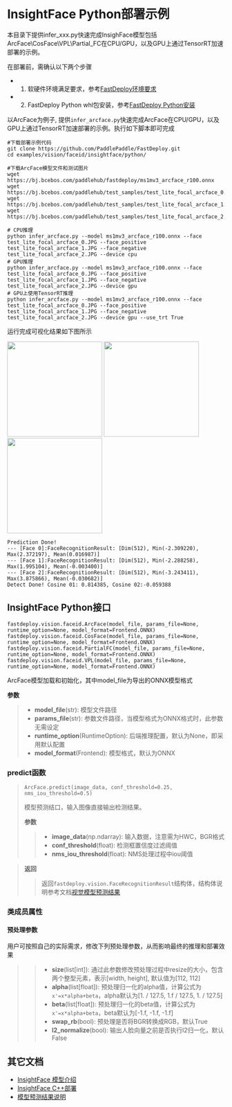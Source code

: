 # InsightFace Python部署示例
本目录下提供infer_xxx.py快速完成InsighFace模型包括ArcFace\CosFace\VPL\Partial_FC在CPU/GPU，以及GPU上通过TensorRT加速部署的示例。

在部署前，需确认以下两个步骤

- 1. 软硬件环境满足要求，参考[FastDeploy环境要求](../../../../../docs/the%20software%20and%20hardware%20requirements.md)  
- 2. FastDeploy Python whl包安装，参考[FastDeploy Python安装](../../../../../docs/quick_start)

以ArcFace为例子, 提供`infer_arcface.py`快速完成ArcFace在CPU/GPU，以及GPU上通过TensorRT加速部署的示例。执行如下脚本即可完成

```
#下载部署示例代码
git clone https://github.com/PaddlePaddle/FastDeploy.git
cd examples/vision/faceid/insightface/python/

#下载ArcFace模型文件和测试图片
wget https://bj.bcebos.com/paddlehub/fastdeploy/ms1mv3_arcface_r100.onnx
wget https://bj.bcebos.com/paddlehub/test_samples/test_lite_focal_arcface_0.JPG
wget https://bj.bcebos.com/paddlehub/test_samples/test_lite_focal_arcface_1.JPG
wget https://bj.bcebos.com/paddlehub/test_samples/test_lite_focal_arcface_2.JPG

# CPU推理
python infer_arcface.py --model ms1mv3_arcface_r100.onnx --face test_lite_focal_arcface_0.JPG --face_positive test_lite_focal_arcface_1.JPG --face_negative test_lite_focal_arcface_2.JPG --device cpu
# GPU推理
python infer_arcface.py --model ms1mv3_arcface_r100.onnx --face test_lite_focal_arcface_0.JPG --face_positive test_lite_focal_arcface_1.JPG --face_negative test_lite_focal_arcface_2.JPG --device gpu
# GPU上使用TensorRT推理
python infer_arcface.py --model ms1mv3_arcface_r100.onnx --face test_lite_focal_arcface_0.JPG --face_positive test_lite_focal_arcface_1.JPG --face_negative test_lite_focal_arcface_2.JPG --device gpu --use_trt True
```

运行完成可视化结果如下图所示

<div width="700">
<img width="220" float="left" src="https://user-images.githubusercontent.com/67993288/184321537-860bf857-0101-4e92-a74c-48e8658d838c.JPG">
<img width="220" float="left" src="https://user-images.githubusercontent.com/67993288/184322004-a551e6e4-6f47-454e-95d6-f8ba2f47b516.JPG">
<img width="220" float="left" src="https://user-images.githubusercontent.com/67993288/184321622-d9a494c3-72f3-47f1-97c5-8a2372de491f.JPG">
</div>

```
Prediction Done!
--- [Face 0]:FaceRecognitionResult: [Dim(512), Min(-2.309220), Max(2.372197), Mean(0.016987)]
--- [Face 1]:FaceRecognitionResult: [Dim(512), Min(-2.288258), Max(1.995104), Mean(-0.003400)]
--- [Face 2]:FaceRecognitionResult: [Dim(512), Min(-3.243411), Max(3.875866), Mean(-0.030682)]
Detect Done! Cosine 01: 0.814385, Cosine 02:-0.059388

```

## InsightFace Python接口

```
fastdeploy.vision.faceid.ArcFace(model_file, params_file=None, runtime_option=None, model_format=Frontend.ONNX)
fastdeploy.vision.faceid.CosFace(model_file, params_file=None, runtime_option=None, model_format=Frontend.ONNX)
fastdeploy.vision.faceid.PartialFC(model_file, params_file=None, runtime_option=None, model_format=Frontend.ONNX)
fastdeploy.vision.faceid.VPL(model_file, params_file=None, runtime_option=None, model_format=Frontend.ONNX)
```

ArcFace模型加载和初始化，其中model_file为导出的ONNX模型格式

**参数**

> * **model_file**(str): 模型文件路径
> * **params_file**(str): 参数文件路径，当模型格式为ONNX格式时，此参数无需设定
> * **runtime_option**(RuntimeOption): 后端推理配置，默认为None，即采用默认配置
> * **model_format**(Frontend): 模型格式，默认为ONNX

### predict函数

> ```
> ArcFace.predict(image_data, conf_threshold=0.25, nms_iou_threshold=0.5)
> ```
>
> 模型预测结口，输入图像直接输出检测结果。
>
> **参数**
>
> > * **image_data**(np.ndarray): 输入数据，注意需为HWC，BGR格式
> > * **conf_threshold**(float): 检测框置信度过滤阈值
> > * **nms_iou_threshold**(float): NMS处理过程中iou阈值

> **返回**
>
> > 返回`fastdeploy.vision.FaceRecognitionResult`结构体，结构体说明参考文档[视觉模型预测结果](../../../../../docs/api/vision_results/)

### 类成员属性
#### 预处理参数
用户可按照自己的实际需求，修改下列预处理参数，从而影响最终的推理和部署效果


> > * **size**(list[int]): 通过此参数修改预处理过程中resize的大小，包含两个整型元素，表示[width, height], 默认值为[112, 112]
> > * **alpha**(list[float]): 预处理归一化的alpha值，计算公式为`x'=x*alpha+beta`，alpha默认为[1. / 127.5, 1.f / 127.5, 1. / 127.5]
> > * **beta**(list[float]): 预处理归一化的beta值，计算公式为`x'=x*alpha+beta`，beta默认为[-1.f, -1.f, -1.f]
> > * **swap_rb**(bool): 预处理是否将BGR转换成RGB，默认True
> > * **l2_normalize**(bool): 输出人脸向量之前是否执行l2归一化，默认False


## 其它文档

- [InsightFace 模型介绍](..)
- [InsightFace C++部署](../cpp)
- [模型预测结果说明](../../../../../docs/api/vision_results/)
